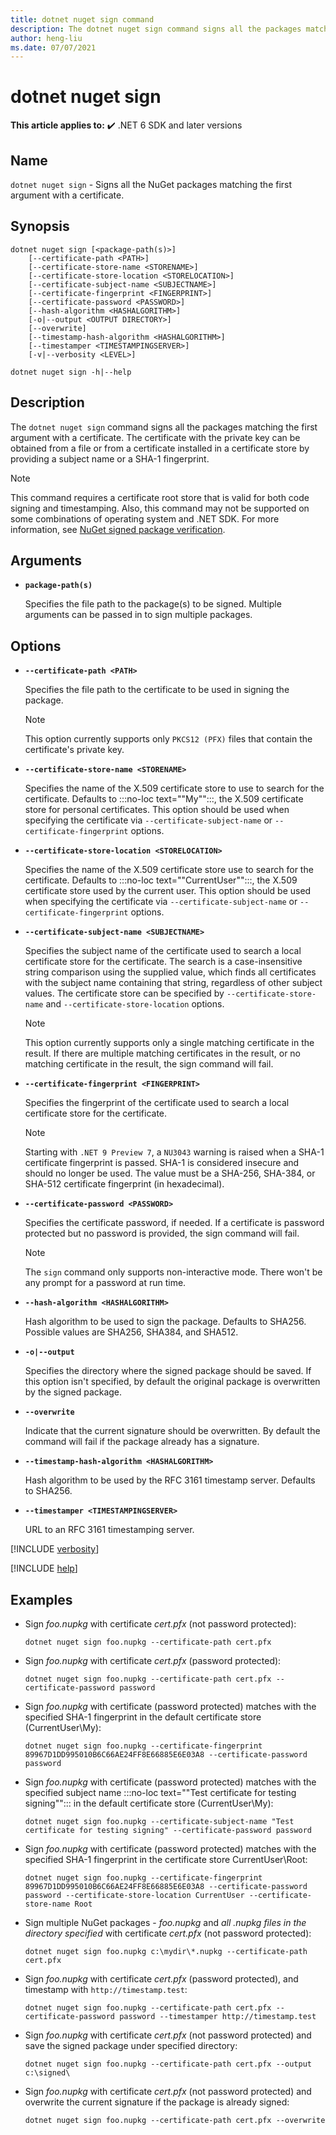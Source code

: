 ```yaml
---
title: dotnet nuget sign command
description: The dotnet nuget sign command signs all the packages matching the first argument with a certificate.
author: heng-liu
ms.date: 07/07/2021
---
```

# dotnet nuget sign

**This article applies to:** ✔️ .NET 6 SDK and later versions

## Name

`dotnet nuget sign` - Signs all the NuGet packages matching the first argument with a certificate.

## Synopsis

```dotnetcli
dotnet nuget sign [<package-path(s)>]
    [--certificate-path <PATH>]
    [--certificate-store-name <STORENAME>]
    [--certificate-store-location <STORELOCATION>]
    [--certificate-subject-name <SUBJECTNAME>]
    [--certificate-fingerprint <FINGERPRINT>]
    [--certificate-password <PASSWORD>]
    [--hash-algorithm <HASHALGORITHM>]
    [-o|--output <OUTPUT DIRECTORY>]
    [--overwrite]
    [--timestamp-hash-algorithm <HASHALGORITHM>]
    [--timestamper <TIMESTAMPINGSERVER>]
    [-v|--verbosity <LEVEL>]

dotnet nuget sign -h|--help
```

## Description

The `dotnet nuget sign` command signs all the packages matching the first argument with a certificate. The certificate with the private key can be obtained from a file or from a certificate installed in a certificate store by providing a subject name or a SHA-1 fingerprint.

  > [!NOTE]
  > This command requires a certificate root store that is valid for both code signing and timestamping. Also, this command may not be supported on some combinations of operating system and .NET SDK. For more information, see [NuGet signed package verification](nuget-signed-package-verification.md).

## Arguments

- **`package-path(s)`**

  Specifies the file path to the package(s) to be signed. Multiple arguments can be passed in to sign multiple packages.

## Options

- **`--certificate-path <PATH>`**

  Specifies the file path to the certificate to be used in signing the package.

  > [!NOTE]
  > This option currently supports only `PKCS12 (PFX)` files that contain the certificate's private key.

- **`--certificate-store-name <STORENAME>`**

  Specifies the name of the X.509 certificate store to use to search for the certificate. Defaults to :::no-loc text="\"My\"":::, the X.509 certificate store for personal certificates. This option should be used when specifying the certificate via `--certificate-subject-name` or `--certificate-fingerprint` options.

- **`--certificate-store-location <STORELOCATION>`**

  Specifies the name of the X.509 certificate store use to search for the certificate. Defaults to :::no-loc text="\"CurrentUser\"":::, the X.509 certificate store used by the current user. This option should be used when specifying the certificate via `--certificate-subject-name` or `--certificate-fingerprint` options.

- **`--certificate-subject-name <SUBJECTNAME>`**

  Specifies the subject name of the certificate used to search a local certificate store for the certificate. The search is a case-insensitive string comparison using the supplied value, which finds all certificates with the subject name containing that string, regardless of other subject values. The certificate store can be specified by `--certificate-store-name` and `--certificate-store-location` options.

  > [!NOTE]
  > This option currently supports only a single matching certificate in the result. If there are multiple matching certificates in the result, or no matching certificate in the result, the sign command will fail.

- **`--certificate-fingerprint <FINGERPRINT>`**

   Specifies the fingerprint of the certificate used to search a local certificate store for the certificate.

  > [!NOTE]
  > Starting with `.NET 9 Preview 7`, a `NU3043` warning is raised when a SHA-1 certificate fingerprint is passed.
  > SHA-1 is considered insecure and should no longer be used.
  > The value must be a SHA-256, SHA-384, or SHA-512 certificate fingerprint (in hexadecimal).

- **`--certificate-password <PASSWORD>`**

   Specifies the certificate password, if needed. If a certificate is password protected but no password is provided, the sign command will fail.

  > [!NOTE]
  > The `sign` command only supports non-interactive mode. There won't be any prompt for a password at run time.

- **`--hash-algorithm <HASHALGORITHM>`**

   Hash algorithm to be used to sign the package. Defaults to SHA256. Possible values are SHA256, SHA384, and SHA512.

- **`-o|--output`**

  Specifies the directory where the signed package should be saved. If this option isn't specified, by default the original package is overwritten by the signed package.

- **`--overwrite`**

   Indicate that the current signature should be overwritten. By default the command will fail if the package already has a signature.

- **`--timestamp-hash-algorithm <HASHALGORITHM>`**

   Hash algorithm to be used by the RFC 3161 timestamp server. Defaults to SHA256.

- **`--timestamper <TIMESTAMPINGSERVER>`**

   URL to an RFC 3161 timestamping server.

[!INCLUDE [verbosity](../../../includes/cli-verbosity-minimal.md)]

[!INCLUDE [help](../../../includes/cli-help.md)]

## Examples

- Sign *foo.nupkg* with certificate *cert.pfx* (not password protected):

  ```dotnetcli
  dotnet nuget sign foo.nupkg --certificate-path cert.pfx
  ```

- Sign *foo.nupkg* with certificate *cert.pfx* (password protected):

  ```dotnetcli
  dotnet nuget sign foo.nupkg --certificate-path cert.pfx --certificate-password password
  ```

- Sign *foo.nupkg* with certificate (password protected) matches with the specified SHA-1 fingerprint in the default certificate store (CurrentUser\My):

  ```dotnetcli
  dotnet nuget sign foo.nupkg --certificate-fingerprint 89967D1DD995010B6C66AE24FF8E66885E6E03A8 --certificate-password password
  ```

- Sign *foo.nupkg* with certificate (password protected) matches with the specified subject name :::no-loc text="\"Test certificate for testing signing\""::: in the default certificate store (CurrentUser\My):

  ```dotnetcli
  dotnet nuget sign foo.nupkg --certificate-subject-name "Test certificate for testing signing" --certificate-password password
  ```

- Sign *foo.nupkg* with certificate (password protected) matches with the specified SHA-1 fingerprint in the certificate store CurrentUser\Root:

  ```dotnetcli
  dotnet nuget sign foo.nupkg --certificate-fingerprint 89967D1DD995010B6C66AE24FF8E66885E6E03A8 --certificate-password password --certificate-store-location CurrentUser --certificate-store-name Root
  ```

- Sign multiple NuGet packages - *foo.nupkg* and *all .nupkg files in the directory specified* with certificate *cert.pfx* (not password protected):

  ```dotnetcli
  dotnet nuget sign foo.nupkg c:\mydir\*.nupkg --certificate-path cert.pfx
  ```

- Sign *foo.nupkg* with certificate *cert.pfx* (password protected), and timestamp with `http://timestamp.test`:

  ```dotnetcli
  dotnet nuget sign foo.nupkg --certificate-path cert.pfx --certificate-password password --timestamper http://timestamp.test
  ```

- Sign *foo.nupkg* with certificate *cert.pfx* (not password protected) and save the signed package under specified directory:

  ```dotnetcli
  dotnet nuget sign foo.nupkg --certificate-path cert.pfx --output c:\signed\
  ```

- Sign *foo.nupkg* with certificate *cert.pfx* (not password protected) and overwrite the current signature if the package is already signed:

  ```dotnetcli
  dotnet nuget sign foo.nupkg --certificate-path cert.pfx --overwrite
  ```
